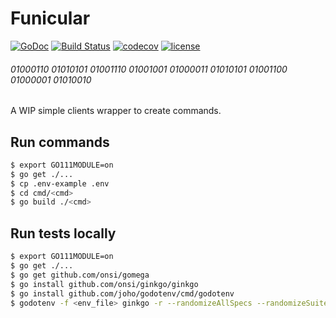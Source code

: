 # Funicular
[![GoDoc](https://godoc.org/github.com/defgenx/funicular?status.svg)](http://godoc.org/github.com/defgenx/funicular) [![Build Status](https://travis-ci.com/defgenx/funicular.svg?branch=master)](https://travis-ci.com/defgenx/funicular) [![codecov](https://codecov.io/gh/defgenx/funicular/branch/master/graph/badge.svg)](https://codecov.io/gh/defgenx/funicular) [![license](https://img.shields.io/github/license/defgenx/funicular.svg?maxAge=2592000)](https://github.com/defgenx/funicular/LICENSE)

###### 01000110 01010101 01001110 01001001 01000011 01010101 01001100 01000001 01010010

A WIP simple clients wrapper to create commands.

## Run commands

```bash
$ export GO111MODULE=on
$ go get ./...
$ cp .env-example .env
$ cd cmd/<cmd>
$ go build ./<cmd>
```

## Run tests locally

```bash
$ export GO111MODULE=on
$ go get ./...
$ go get github.com/onsi/gomega
$ go install github.com/onsi/ginkgo/ginkgo
$ go install github.com/joho/godotenv/cmd/godotenv
$ godotenv -f <env_file> ginkgo -r --randomizeAllSpecs --randomizeSuites --race --trace
```